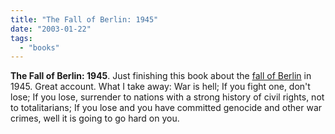 ```yaml
---
title: "The Fall of Berlin: 1945"
date: "2003-01-22"
tags: 
  - "books"
---
```


**The Fall of Berlin: 1945**. Just finishing this book about the [fall of Berlin](http://www.amazon.com/exec/obidos/tg/detail/-/0670030414/qid=1043258708/sr=8-1/ref=sr_8_1/002-3725665-3568011?v=glance&s=books&n=507846) in 1945. Great account. What I take away: War is hell; If you fight one, don't lose; If you lose, surrender to nations with a strong history of civil rights, not to totalitarians; If you lose and you have committed genocide and other war crimes, well it is going to go hard on you.
